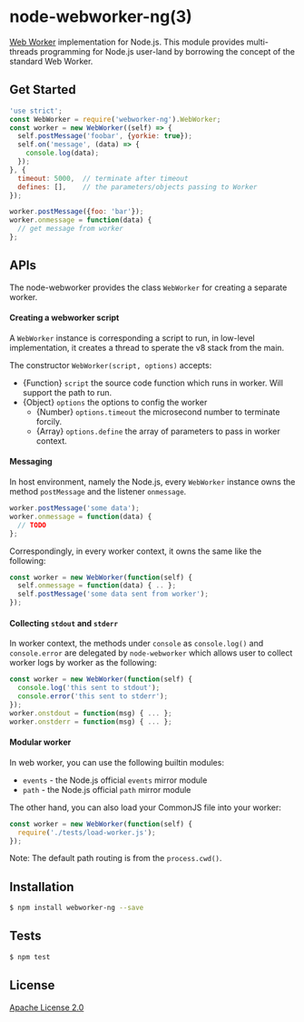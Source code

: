 # node-webworker-ng(3)

[Web Worker][] implementation for Node.js. This module provides multi-threads programming for
Node.js user-land by borrowing the concept of the standard Web Worker.

## Get Started

```js
'use strict';
const WebWorker = require('webworker-ng').WebWorker;
const worker = new WebWorker((self) => {
  self.postMessage('foobar', {yorkie: true});
  self.on('message', (data) => {
    console.log(data);
  });
}, {
  timeout: 5000,  // terminate after timeout
  defines: [],    // the parameters/objects passing to Worker
});

worker.postMessage({foo: 'bar'});
worker.onmessage = function(data) {
  // get message from worker
};
```

## APIs

The node-webworker provides the class `WebWorker` for creating a separate worker.

#### Creating a webworker script

A `WebWorker` instance is corresponding a script to run, in low-level implementation, it creates
a thread to sperate the v8 stack from the main.

The constructor `WebWorker(script, options)` accepts:

- {Function} `script` the source code function which runs in worker. Will support the path to run.
- {Object} `options` the options to config the worker
  - {Number} `options.timeout` the microsecond number to terminate forcily.
  - {Array} `options.define` the array of parameters to pass in worker context.

#### Messaging

In host environment, namely the Node.js, every `WebWorker` instance owns the method `postMessage` and
the listener `onmessage`.

```js
worker.postMessage('some data');
worker.onmessage = function(data) {
  // TODO
};
```

Correspondingly, in every worker context, it owns the same like the following:

```js
const worker = new WebWorker(function(self) {
  self.onmessage = function(data) { .. };
  self.postMessage('some data sent from worker');
});
```

#### Collecting `stdout` and `stderr`

In worker context, the methods under `console` as `console.log()` and `console.error` are delegated by `node-webworker`
which allows user to collect worker logs by worker as the following:

```js
const worker = new WebWorker(function(self) {
  console.log('this sent to stdout');
  console.error('this sent to stderr');
});
worker.onstdout = function(msg) { ... };
worker.onstderr = function(msg) { ... };
```

#### Modular worker

In web worker, you can use the following builtin modules:

- `events` - the Node.js official `events` mirror module
- `path` - the Node.js official `path` mirror module

The other hand, you can also load your CommonJS file into your worker:

```js
const worker = new WebWorker(function(self) {
  require('./tests/load-worker.js');
});
```

Note: The default path routing is from the `process.cwd()`.

## Installation

```sh
$ npm install webworker-ng --save
```

## Tests

```sh
$ npm test
```

## License

[Apache License 2.0](LICENSE)

[Web Worker]: https://developer.mozilla.org/en-US/docs/Web/API/Web_Workers_API/Using_web_workers
